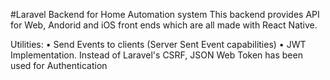 #Laravel Backend for Home Automation system
This backend  provides API for Web, Andorid and iOS front ends which are all made with React Native.

Utilities:
        • Send Events to clients (Server Sent Event capabilities)
        • JWT Implementation. Instead of Laravel's CSRF, JSON Web Token has been used for Authentication
